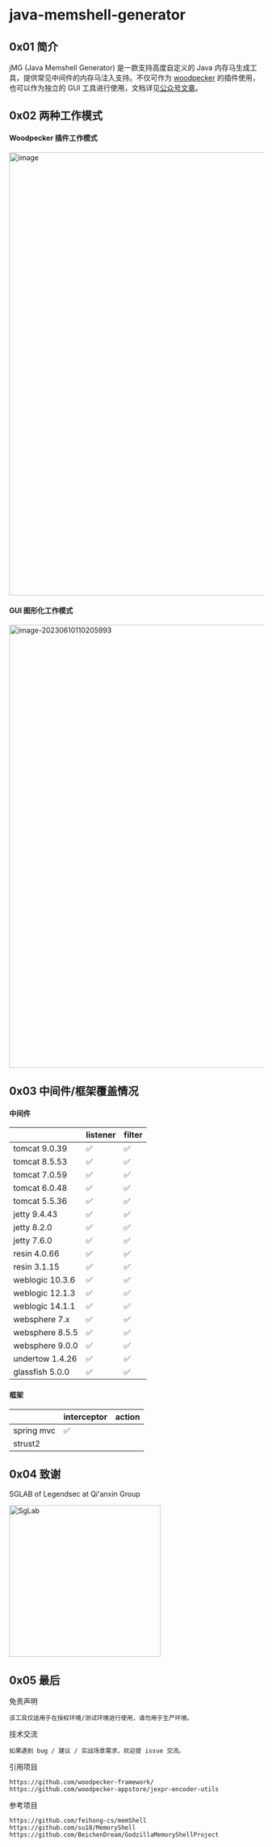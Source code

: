 # java-memshell-generator


## 0x01 简介

jMG (Java Memshell Generator) 是一款支持高度自定义的 Java 内存马生成工具，提供常见中间件的内存马注入支持。不仅可作为 [woodpecker](https://github.com/woodpecker-framework/woodpecker-framework-release) 的插件使用，也可以作为独立的 GUI 工具进行使用，文档详见[公众号文章](https://mp.weixin.qq.com/s/oAiGWY9ABhn2o148snA_sg)。


## 0x02 两种工作模式

#### Woodpecker 插件工作模式

<img width="877" alt="image" src="https://github.com/pen4uin/java-memshell-generator/assets/55024146/1b07d338-5cd9-4035-8566-be2d4ae914d4">

#### GUI 图形化工作模式

<img width="877" alt="image-20230610110205993" src="https://github.com/pen4uin/java-memshell-generator/assets/55024146/4b79a767-9327-4d2a-bd89-7f1386560a9d">


## 0x03 中间件/框架覆盖情况

#### 中间件


|                 | listener           | filter          | 
| --------------- | -----------------  | --------------- |
| tomcat 9.0.39   | ✅                 | ✅               |                                  
| tomcat 8.5.53   | ✅                 | ✅               |                                  
| tomcat 7.0.59   | ✅                 | ✅               |                                 
| tomcat 6.0.48   | ✅                 | ✅               |                                 
| tomcat 5.5.36   | ✅                 | ✅               |                                  
| jetty 9.4.43    | ✅                 | ✅               |                              
| jetty 8.2.0     | ✅                 | ✅               |                               
| jetty 7.6.0     | ✅                 | ✅               |                               
| resin 4.0.66    | ✅                 | ✅               |                              
| resin 3.1.15    | ✅                 | ✅               |                                 
| weblogic 10.3.6 | ✅                 | ✅               |                                
| weblogic 12.1.3 | ✅                 | ✅               |                                
| weblogic 14.1.1 | ✅                 | ✅               |                                
| websphere 7.x   | ✅                 | ✅               |                                  
| websphere 8.5.5 | ✅                 | ✅               |                                  
| websphere 9.0.0 | ✅                 | ✅               |                                  
| undertow 1.4.26 | ✅                 | ✅               |                                 
| glassfish 5.0.0 | ✅                 | ✅               |                                 


#### 框架


|                 | interceptor       |  action           |    
| --------------- | ----------------- | -----------------  | 
| spring mvc      | ✅                |                    | 
| strust2          |                   |                    | 



## 0x04 致谢

SGLAB of Legendsec at Qi'anxin Group

<img src="https://github.com/pen4uin/java-memshell-generator/blob/main/images/sglab.svg" width=300 alt="SgLab">


## 0x05 最后

免责声明
```
该工具仅适用于在授权环境/测试环境进行使用，请勿用于生产环境。
```

技术交流
```
如果遇到 bug / 建议 / 实战场景需求，欢迎提 issue 交流。
```

引用项目
```
https://github.com/woodpecker-framework/
https://github.com/woodpecker-appstore/jexpr-encoder-utils
```

参考项目
```
https://github.com/feihong-cs/memShell
https://github.com/su18/MemoryShell
https://github.com/BeichenDream/GodzillaMemoryShellProject
```


